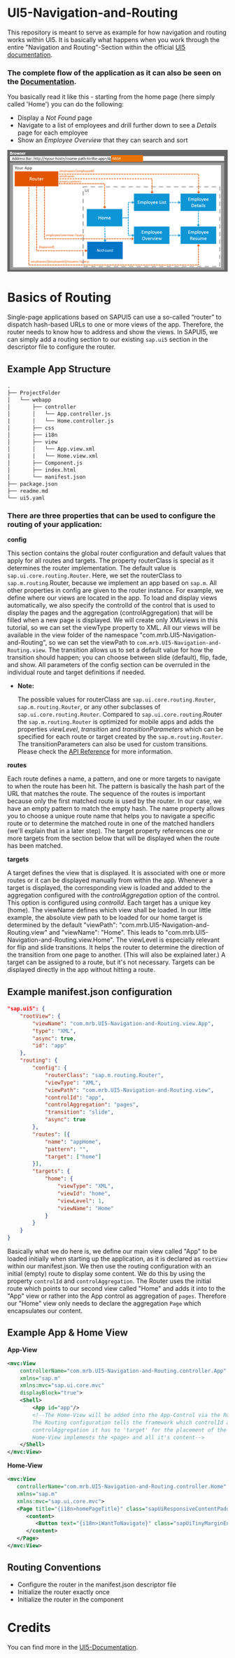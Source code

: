 # UI5-Navigation-and-Routing

This repository is meant to serve as example for how navigation and routing works within UI5. It is basically what happens when you work through the entire "Navigation and Routing"-Section within the official [UI5 documentation](https://sapui5.hana.ondemand.com/#/topic/1b6dcd39a6a74f528b27ddb22f15af0d).

### The complete flow of the application as it can also be seen on the [Documentation](https://sapui5.hana.ondemand.com/#/topic/1b6dcd39a6a74f528b27ddb22f15af0d).

You basically read it like this - starting from the home page (here simply called 'Home') you can do the following:

* Display a _Not Found_ page
* Navigate to a list of employees and drill further down to see a _Details_ page for each employee
* Show an _Employee Overview_ that they can search and sort

![](readme_images/routing_overview.png)

# Basics of Routing

Single-page applications based on SAPUI5 can use a so-called “router” to dispatch hash-based URLs to one or more views of the app. Therefore, the router needs to know how to address and show the views. In SAPUI5, we can simply add a routing section to our existing `sap.ui5` section in the descriptor file to configure the router. 

## Example App Structure

```text
.
├── ProjectFolder
│   └── webapp
│       ├── controller
│       │   └── App.controller.js
|       |   └── Home.controller.js
│       ├── css
│       ├── i18n
│       ├── view
│       │   └── App.view.xml
|       |   └── Home.view.xml
│       ├── Component.js
│       ├── index.html
│       └── manifest.json
├── package.json
├── readme.md
└── ui5.yaml
```

### There are three properties that can be used to configure the routing of your application:

__config__

This section contains the global router configuration and default values that apply for all routes and targets. The property routerClass is special as it determines the router implementation. The default value is `sap.ui.core.routing.Router`. Here, we set the routerClass to `sap.m.routing`.Router, because we implement an app based on `sap.m`. All other properties in config are given to the router instance. For example, we define where our views are located in the app. To load and display views automatically, we also specify the controlId of the control that is used to display the pages and the aggregation (controlAggregation) that will be filled when a new page is displayed. We will create only XMLviews in this tutorial, so we can set the viewType property to XML. All our views will be available in the view folder of the namespace "com.mrb.UI5-Navigation-and-Routing", so we can set the viewPath to `com.mrb.UI5-Navigation-and-Routing.view`. The transition allows us to set a default value for how the transition should happen; you can choose between slide (default), flip, fade, and show. All parameters of the config section can be overruled in the individual route and target definitions if needed.
* __Note:__

    The possible values for routerClass are `sap.ui.core.routing.Router`, `sap.m.routing.Router`, or any other subclasses of `sap.ui.core.routing.Router`. Compared to `sap.ui.core.routing`.Router the `sap.m.routing.Router` is optimized for mobile apps and adds the properties _viewLevel_, _transition_ and _transitionParameters_ which can be specified for each route or target created by the `sap.m.routing.Router`. The transitionParameters can also be used for custom transitions. Please check the [API Reference](https://sapui5.hana.ondemand.com/#/api/sap.m.routing.Router%23overview) for more information.

__routes__

Each route defines a name, a pattern, and one or more targets to navigate to when the route has been hit. The pattern is basically the hash part of the URL that matches the route. The sequence of the routes is important because only the first matched route is used by the router. In our case, we have an empty pattern to match the empty hash. The name property allows you to choose a unique route name that helps you to navigate a specific route or to determine the matched route in one of the matched handlers (we'll explain that in a later step). The target property references one or more targets from the section below that will be displayed when the route has been matched.

__targets__

A target defines the view that is displayed. It is associated with one or more routes or it can be displayed manually from within the app. Whenever a target is displayed, the corresponding view is loaded and added to the aggregation configured with the _controlAggregation_ option of the control. This option is configured using _controlId_. Each target has a unique key (home). The viewName defines which view shall be loaded. In our little example, the absolute view path to be loaded for our home target is determined by the default "viewPath": "com.mrb.UI5-Navigation-and-Routing.view" and "viewName": "Home". This leads to "com.mrb.UI5-Navigation-and-Routing.view.Home". The viewLevel is especially relevant for flip and slide transitions. It helps the router to determine the direction of the transition from one page to another. (This will also be explained later.) A target can be assigned to a route, but it's not necessary. Targets can be displayed directly in the app without hitting a route.

## Example manifest.json configuration

```json
"sap.ui5": {
    "rootView": {
        "viewName": "com.mrb.UI5-Navigation-and-Routing.view.App",
        "type": "XML",
        "async": true,
        "id": "app"
    },
    "routing": {
        "config": {
            "routerClass": "sap.m.routing.Router",
            "viewType": "XML",
            "viewPath": "com.mrb.UI5-Navigation-and-Routing.view",
            "controlId": "app",
            "controlAggregation": "pages",
            "transition": "slide",
            "async": true
        },
        "routes": [{
            "name": "appHome",
            "pattern": "",
            "target": ["home"]
        }],
        "targets": {
            "home": {
                "viewType": "XML",
                "viewId": "home",
                "viewLevel": 1,
                "viewName": "Home"
            }
        }
    }
}
```

Basically what we do here is, we define our main view called "App" to be loaded initially when starting up the application, as it is declared as `rootView` within our manifest.json. We then use the routing configuration with an initial (empty) route to display some content. We do this by using the property `controlId` and `controlAggregation`. The Router uses the initial route which points to our second view called "Home" and adds it into to the "App" view or rather into the App control as aggregation of `pages`. Therefore our "Home" view only needs to declare the aggregation `Page` which encapsulates our content. 

## Example App & Home View

__App-View__

```XML
<mvc:View
	controllerName="com.mrb.UI5-Navigation-and-Routing.controller.App"
	xmlns="sap.m"
	xmlns:mvc="sap.ui.core.mvc"
	displayBlock="true">
	<Shell>
		<App id="app"/> 
        <!--The Home-View will be added into the App-Control via the Router;
        The Routing configuration tells the framework which controlId and which
        controlAggregation it has to 'target' for the placement of the View;
        Home-View implements the <page> and all it's content-->
	</Shell>
</mvc:View>
``` 

__Home-View__

```XML
<mvc:View
   controllerName="com.mrb.UI5-Navigation-and-Routing.controller.Home"
   xmlns="sap.m"
   xmlns:mvc="sap.ui.core.mvc">
   <Page title="{i18n>homePageTitle}" class="sapUiResponsiveContentPadding">
      <content>
         <Button text="{i18n>iWantToNavigate}" class="sapUiTinyMarginEnd"/>
      </content>
   </Page>
</mvc:View>
```

## Routing Conventions

* Configure the router in the manifest.json descriptor file
* Initialize the router exactly once
* Initialize the router in the component

# Credits

You can find more in the [UI5-Documentation](https://sapui5.hana.ondemand.com/#/topic/cf3c57c89ef0491793d1ce327ab4f9b2).